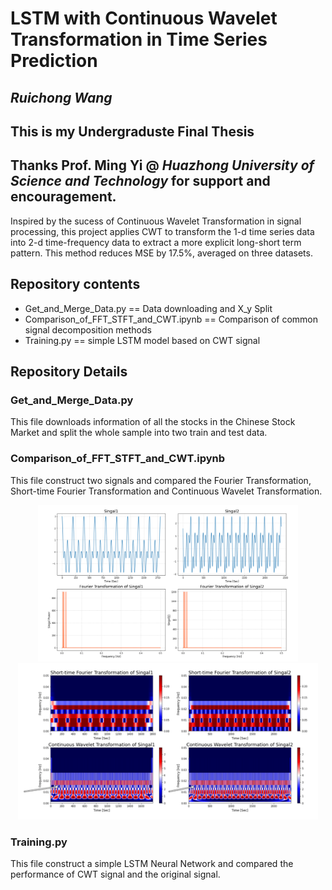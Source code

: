 # LSTM with Continuous Wavelet Transformation in Time Series Prediction
## ***Ruichong Wang***
## This is my Undergraduste Final Thesis
## Thanks Prof. Ming Yi @ *Huazhong University of Science and Technology* for support and encouragement.
Inspired by the sucess of Continuous Wavelet Transformation in signal processing, this project applies CWT to transform the 1-d time series data into 2-d time-frequency data to extract a more explicit long-short term pattern. This method reduces MSE by 17.5%, averaged on three datasets.
## Repository contents
* Get_and_Merge_Data.py == Data downloading and X_y Split
* Comparison_of_FFT_STFT_and_CWT.ipynb == Comparison of common signal decomposition methods
* Training.py == simple LSTM model based on CWT signal
## Repository Details
### Get_and_Merge_Data.py
This file downloads information of all the stocks in the Chinese Stock Market and split the whole sample into two train and test data.
### Comparison_of_FFT_STFT_and_CWT.ipynb
This file construct two signals and compared the Fourier Transformation, Short-time Fourier Transformation and Continuous Wavelet Transformation.
<p align="middle">
  <img src="img/Original Signal and FTT.png" height="250"/>
  <img src="img/STFT & CWT.png" height=250"/>
</p>

### Training.py
This file construct a simple LSTM Neural Network and compared the performance of CWT signal and the original signal.
